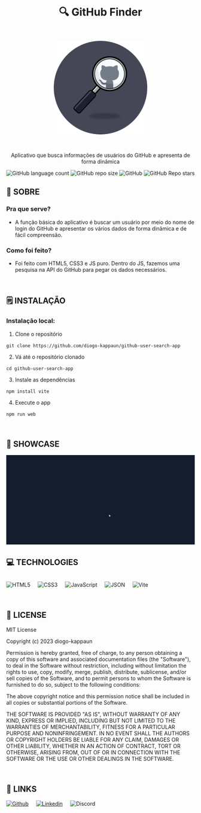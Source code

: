 <div align='center'>
    <h1><b>🔍 GitHub Finder</b></h1>
    <img src='./public/logo.png' width='250' style="margin-block: 30px;"/>
    <p>Aplicativo que busca informações de usuários do GitHub e apresenta de forma dinâmica</p>

<img alt="GitHub language count" src="https://img.shields.io/github/languages/count/diogo-kappaun/github-user-search-app?style=flat-square&label=Languages&labelColor=%23404040&color=%23BFBFBF">
<img alt="GitHub repo size" src="https://img.shields.io/github/repo-size/diogo-kappaun/github-user-search-app?style=flat-square&label=Size&labelColor=%23404040&color=%23BFBFBF">
<img alt="GitHub" src="https://img.shields.io/github/license/diogo-kappaun/github-user-search-app?style=flat-square&labelColor=%23404040&color=%23BFBFBF">
<img alt="GitHub Repo stars" src="https://img.shields.io/github/stars/diogo-kappaun/github-user-search-app?style=flat-square&label=Stars&labelColor=%23404040&color=%23BFBFBF">

</div>


## 💾 **SOBRE**
### Pra que serve?
- A função básica do aplicativo é buscar um usuário por meio do nome de login do GitHub e apresentar os vários dados de forma dinâmica e de fácil compreensão.

### Como foi feito?
- Foi feito com HTML5, CSS3 e JS puro. Dentro do JS, fazemos uma pesquisa na API do GitHub para pegar os dados necessários.

<br />


## 🗒️ **INSTALAÇÃO**

### Instalação local:

1. Clone o repositório

```
git clone https://github.com/diogo-kappaun/github-user-search-app
```

2. Vá até o repositório clonado

```
cd github-user-search-app
```

3. Instale as dependências

```
npm install vite
```

4. Execute o app

```
npm run web
```

<br />



## 🔎 **SHOWCASE**

<img src='./assets/gif/gitfinder.gif' width='1000'/>

<br />


## 💻 **TECHNOLOGIES**

<div style="display: flex; gap: 20px;">

![HTML5](https://img.shields.io/badge/html5-%23E34F26.svg?style=for-the-badge&logo=html5&logoColor=white)

![CSS3](https://img.shields.io/badge/CSS3-1572B6?style=for-the-badge&logo=css3&logoColor=white)

![JavaScript](https://img.shields.io/badge/javascript-%23323330.svg?style=for-the-badge&logo=javascript&logoColor=%23F7DF1E)

![JSON](https://img.shields.io/badge/json-5E5C5C?style=for-the-badge&logo=json&logoColor=white)

![Vite](https://img.shields.io/badge/Vite-B73BFE?style=for-the-badge&logo=vite&logoColor=FFD62E)
</div>

<br />


## 📎 **LICENSE**

MIT License

Copyright (c) 2023 diogo-kappaun

Permission is hereby granted, free of charge, to any person obtaining a copy
of this software and associated documentation files (the "Software"), to deal
in the Software without restriction, including without limitation the rights
to use, copy, modify, merge, publish, distribute, sublicense, and/or sell
copies of the Software, and to permit persons to whom the Software is
furnished to do so, subject to the following conditions:

The above copyright notice and this permission notice shall be included in all
copies or substantial portions of the Software.

THE SOFTWARE IS PROVIDED "AS IS", WITHOUT WARRANTY OF ANY KIND, EXPRESS OR
IMPLIED, INCLUDING BUT NOT LIMITED TO THE WARRANTIES OF MERCHANTABILITY,
FITNESS FOR A PARTICULAR PURPOSE AND NONINFRINGEMENT. IN NO EVENT SHALL THE
AUTHORS OR COPYRIGHT HOLDERS BE LIABLE FOR ANY CLAIM, DAMAGES OR OTHER
LIABILITY, WHETHER IN AN ACTION OF CONTRACT, TORT OR OTHERWISE, ARISING FROM,
OUT OF OR IN CONNECTION WITH THE SOFTWARE OR THE USE OR OTHER DEALINGS IN THE
SOFTWARE.

<br />

## 📌 **LINKS**

<div style="display: flex; gap: 20px;">
    <a href="https://github.com/diogo-kappaun"><img alt="Github" src="https://img.shields.io/badge/diogo-%23181717.svg?style=for-the-badge&logo=github&logoColor=white"/></a>
    <a href="https://www.linkedin.com/in/diogo-kappaun"><img alt="Linkedin" src="https://img.shields.io/badge/diogo-%237289DA.svg?style=for-the-badge&logo=linkedin&logoColor=white"/></a>
    <span><img alt="Discord" src="https://img.shields.io/badge/diogo.dev-%237200DA.svg?style=for-the-badge&logo=discord&logoColor=white" /></span>
</div>